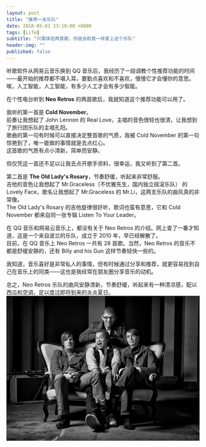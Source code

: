 ```yaml
---
layout: post
title: "推荐一支乐队"
date: 2018-05-01 13:19:00 +0800
tags: [Life]
subtitle: "只需体验两首歌，你就会和我一样爱上这个乐队"
header-img: ""
published: false
---
```


听歌软件从网易云音乐换到 QQ 音乐后，我经历了一段调教个性推荐功能的时间——最开始的推荐都不堪入耳，要勤点喜欢和不喜欢，慢慢它才会懂你的意思。   
唉，人工智能，人工智能，有多少人工才会有多少智能。

在个性电台听到 **Neo Retros** 的两首歌后，我就知道这个推荐功能可以用了。 

我听的第一首是 **Cold November**。  
前奏让我想起了 John Lennon 的 Real Love，主唱的音色很轻也很清，让我想到了旅行团乐队的主唱孔阳。   
歌曲的第一句有时候可以直接决定整首歌的气质，我被 Cold November 的第一句惊艳到了，唯一能做的事情就是去点红心。  
这首歌的气质有点小清新，简单而安静。 

但仅凭这一首还不足以让我去点开歌手资料，很幸运，我又听到了第二首。

第二首是 **The Old Lady's Rosary**，节奏舒缓，听起来非常舒服。   
吉他的音色让我想起了 Mr.Graceless（不优雅先生，国内独立摇滚乐队） 的 Lovely Face，歌名让我想起了 Mr.Graceless 的 Mr.Li，这两支乐队的曲风真的非常像。  
The Old Lady's Rosary 的吉他旋律很好听，歌词也蛮有意思，它和 Cold November 都来自同一张专辑 Listen To Your Leader。



在 QQ 音乐和网易云音乐上，都没有关于 Neo Retros 的介绍。网上查了一番才知道，这是一个来自波兰的乐队，成立于 2010 年，早已经解散了。   
目前，在 QQ 音乐上 Neo Retros 一共有 28 首歌。当然，Neo Retros 的音乐不都是舒缓安静的，还有 Billy and his Gun 这样节奏轻快一些的。 


我知道，音乐喜好是非常私人的事情，但有时候通过分享和推荐，就更容易找到自己在音乐上的同类——这也是我经常在朋友圈分享音乐的动机。

总之，Neo Retros 乐队的曲风安静清新，节奏舒缓，听起来有一种清凉感，配以西瓜和空调，足以度过即将到来的炎炎夏日。
![neo_retros](/assets/img/post/neo_retros.jpg)